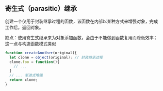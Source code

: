 
## 寄生式（parasitic）继承
创建一个仅用于封装继承过程的函数，该函数在内部以某种方式来增强对象，完成工作后，返回对象。

缺点：使用寄生式继承来为对象添加函数，会由于不能做到函数复用而降低效率；这一点与构造函数模式类似

```js
function createAnother(original){
  let clone = object(original); // 封装继承过程
  clone.foo = function(){
    // ...  
  }
  // ... 渐进式增强
  return clone;
}
```

